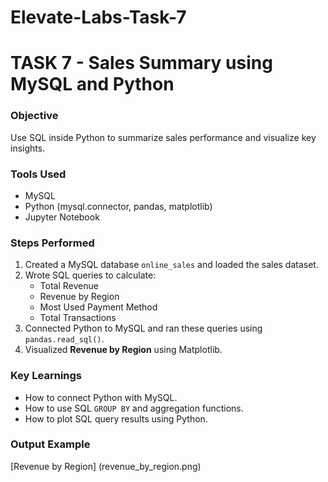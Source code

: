 # Elevate-Labs-Task-7

# TASK 7 - Sales Summary using MySQL and Python

### Objective
Use SQL inside Python to summarize sales performance and visualize key insights.

### Tools Used
- MySQL 
- Python (mysql.connector, pandas, matplotlib)
- Jupyter Notebook

### Steps Performed
1. Created a MySQL database `online_sales` and loaded the sales dataset.
2. Wrote SQL queries to calculate:
   - Total Revenue
   - Revenue by Region
   - Most Used Payment Method
   - Total Transactions
3. Connected Python to MySQL and ran these queries using `pandas.read_sql()`.
4. Visualized **Revenue by Region** using Matplotlib.

### Key Learnings
- How to connect Python with MySQL.
- How to use SQL `GROUP BY` and aggregation functions.
- How to plot SQL query results using Python.

### Output Example
[Revenue by Region] 
(revenue_by_region.png)
